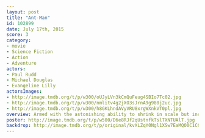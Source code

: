 ```yaml
---
layout: post
title: "Ant-Man"
id: 102899
date: July 17th, 2015
score: 3
category:
- movie
- Science Fiction
- Action
- Adventure
actors:
- Paul Rudd
- Michael Douglas
- Evangeline Lilly
actorsImages:
- http://image.tmdb.org/t/p/w300/oUJyLVn3kCmQuFeug4SBIo7Tc02.jpg
- http://image.tmdb.org/t/p/w300/nmlitv4g2jXO3sJrnA9g980j2uc.jpg
- http://image.tmdb.org/t/p/w300/h8GKLhndAVyVRU8xrgWXnkVT0pl.jpg
overview: Armed with the astonishing ability to shrink in scale but increase in strength, con-man Scott Lang must embrace his inner-hero and help his mentor, Dr. Hank Pym, protect the secret behind his spectacular Ant-Man suit from a new generation of towering threats. Against seemingly insurmountable obstacles, Pym and Lang must plan and pull off a heist that will save the world.
poster: http://image.tmdb.org/t/p/w500/D6e8RJf2qUstnfkTslTXNTUAlT.jpg
backdrop: http://image.tmdb.org/t/p/original/kvXLZqY0Ngl1XSw7EaMQO0C1CCj.jpg
---
```

